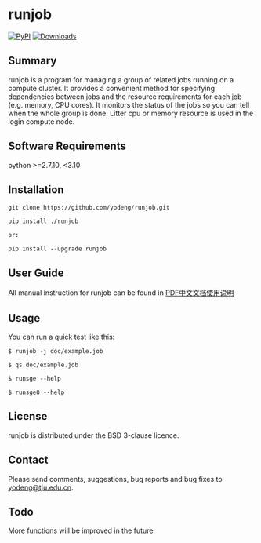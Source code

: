 # runjob

[![PyPI](https://img.shields.io/pypi/v/runjob.svg)](https://pypi.python.org/pypi/runjob)
[![Downloads](https://pepy.tech/badge/runjob)](https://pepy.tech/project/runjob)

## Summary

runjob is a program for managing a group of related jobs running on a
compute cluster.  It provides a convenient method for specifying
dependencies between jobs and the resource requirements for each job
(e.g. memory, CPU cores). It monitors the status of the jobs so you
can tell when the whole group is done. Litter cpu or memory resource
is used in the login compute node.

## Software Requirements

python >=2.7.10, <3.10

## Installation

	git clone https://github.com/yodeng/runjob.git
	
	pip install ./runjob
	
	or:
	
	pip install --upgrade runjob

## User Guide

All manual instruction for runjob can be found in [PDF中文文档使用说明](./doc/manual_instruction_for_runjob.pdf)

## Usage

You can run a quick test like this:

	$ runjob -j doc/example.job
	
	$ qs doc/example.job
	
	$ runsge --help
	
	$ runsge0 --help

## License

runjob is distributed under the BSD 3-clause licence.  

## Contact

Please send comments, suggestions, bug reports and bug fixes to
yodeng@tju.edu.cn.

## Todo

More functions will be improved in the future.
